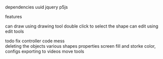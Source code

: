 dependencies
uuid
jquery
p5js


features

can draw using drawing tool
double click to select the shape
can edit using edit tools

todo
fix controller code mess   
deleting the objects
various shapes
properties screen
fill and storke color, configs
exporting to videos
move tools